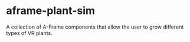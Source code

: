 # aframe-plant-sim
A collection of A-Frame components that allow the user to grow different types of VR plants.
